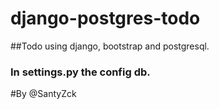 # django-postgres-todo


##Todo using django, bootstrap  and postgresql.

### In settings.py the config db.

#By @SantyZck


